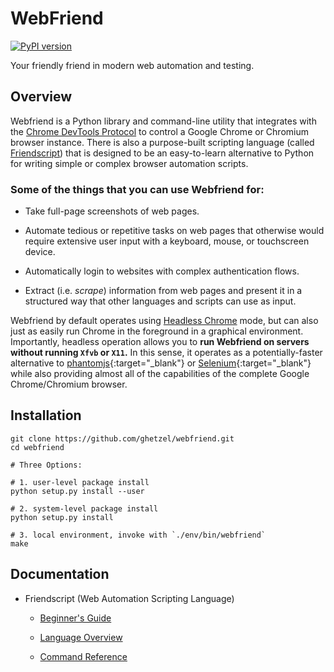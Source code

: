 # WebFriend
[![PyPI version](https://badge.fury.io/py/webfriend.svg)](https://badge.fury.io/py/webfriend)


Your friendly friend in modern web automation and testing.

## Overview

Webfriend is a Python library and command-line utility that integrates with the [Chrome DevTools Protocol](https://chromedevtools.github.io/devtools-protocol/) to control a Google Chrome or Chromium browser instance.  There is also a purpose-built scripting language (called [Friendscript](docs/intro.md)) that is designed to be an easy-to-learn alternative to Python for writing simple or complex browser automation scripts.


### Some of the things that you can use Webfriend for:

* Take full-page screenshots of web pages.

* Automate tedious or repetitive tasks on web pages that otherwise would require extensive user input with a keyboard, mouse, or touchscreen device.

* Automatically login to websites with complex authentication flows.

* Extract (i.e. _scrape_) information from web pages and present it in a structured way that other languages and scripts can use as input.


Webfriend by default operates using [Headless Chrome](https://developers.google.com/web/updates/2017/04/headless-chrome) mode, but can also just as easily run Chrome in the foreground in a graphical environment.  Importantly, headless operation allows you to **run Webfriend on servers without running `Xfvb` or `X11`.**  In this sense, it operates as a potentially-faster alternative to [phantomjs](http://phantomjs.org/){:target="_blank"} or [Selenium](http://www.seleniumhq.org/){:target="_blank"} while also providing almost all of the capabilities of the complete Google Chrome/Chromium browser.

## Installation

```
git clone https://github.com/ghetzel/webfriend.git
cd webfriend

# Three Options:

# 1. user-level package install
python setup.py install --user

# 2. system-level package install
python setup.py install

# 3. local environment, invoke with `./env/bin/webfriend`
make
```

## Documentation

* Friendscript (Web Automation Scripting Language)

    - [Beginner's Guide](docs/intro.md)

    - [Language Overview](docs/language.md)

    - [Command Reference](docs/commands.md)
